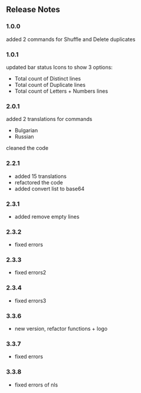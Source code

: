 ## Release Notes

### 1.0.0

added 2 commands for Shuffle and Delete duplicates

### 1.0.1

updated bar status Icons to show 3 options:

- Total count of Distinct lines
- Total count of Duplicate lines
- Total count of Letters + Numbers lines

### 2.0.1

added 2 translations for commands

- Bulgarian
- Russian

cleaned the code

### 2.2.1

- added 15 translations
- refactored the code
- added convert list to base64

### 2.3.1

- added remove empty lines

### 2.3.2

- fixed errors

### 2.3.3

- fixed errors2

### 2.3.4

- fixed errors3

### 3.3.6

- new version, refactor functions + logo

### 3.3.7

- fixed errors

### 3.3.8

- fixed errors of nls
